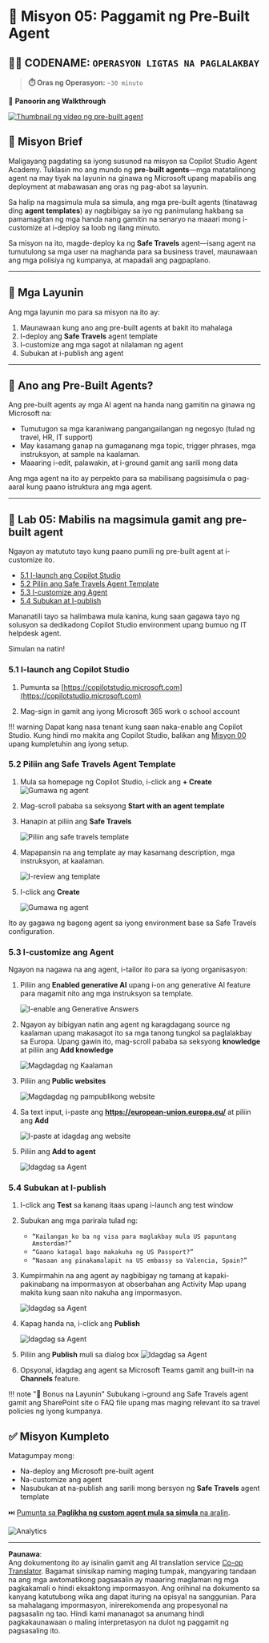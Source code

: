 <!--
CO_OP_TRANSLATOR_METADATA:
{
  "original_hash": "8e2c64a7f9303e58329ec8bb468c80b4",
  "translation_date": "2025-10-22T19:44:02+00:00",
  "source_file": "docs/recruit/05-using-prebuilt-agents/README.md",
  "language_code": "tl"
}
-->
# 🧰 Misyon 05: Paggamit ng Pre-Built Agent  

## 🕵️‍♂️ CODENAME: `OPERASYON LIGTAS NA PAGLALAKBAY`

> **⏱️ Oras ng Operasyon:** `~30 minuto`

🎥 **Panoorin ang Walkthrough**

[![Thumbnail ng video ng pre-built agent](../../../../../translated_images/video-thumbnail.234ee62d2e4e837a7401776b5f092e5d5819f46a2e2859a92654b38f1381789f.tl.jpg)](https://www.youtube.com/watch?v=NmXsx8WjWuM "Panoorin ang walkthrough sa YouTube")

## 🎯 Misyon Brief

Maligayang pagdating sa iyong susunod na misyon sa Copilot Studio Agent Academy. Tuklasin mo ang mundo ng **pre-built agents**—mga matatalinong agent na may tiyak na layunin na ginawa ng Microsoft upang mapabilis ang deployment at mabawasan ang oras ng pag-abot sa layunin.

Sa halip na magsimula mula sa simula, ang mga pre-built agents (tinatawag ding **agent templates**) ay nagbibigay sa iyo ng panimulang hakbang sa pamamagitan ng mga handa nang gamitin na senaryo na maaari mong i-customize at i-deploy sa loob ng ilang minuto.

Sa misyon na ito, magde-deploy ka ng **Safe Travels** agent—isang agent na tumutulong sa mga user na maghanda para sa business travel, maunawaan ang mga polisiya ng kumpanya, at mapadali ang pagpaplano.

---

## 🧭 Mga Layunin

Ang mga layunin mo para sa misyon na ito ay:

1. Maunawaan kung ano ang pre-built agents at bakit ito mahalaga  
1. I-deploy ang **Safe Travels** agent template  
1. I-customize ang mga sagot at nilalaman ng agent  
1. Subukan at i-publish ang agent  

---

## 🧠 Ano ang Pre-Built Agents?

Ang pre-built agents ay mga AI agent na handa nang gamitin na ginawa ng Microsoft na:

- Tumutugon sa mga karaniwang pangangailangan ng negosyo (tulad ng travel, HR, IT support)
- May kasamang ganap na gumaganang mga topic, trigger phrases, mga instruksyon, at sample na kaalaman.
- Maaaring i-edit, palawakin, at i-ground gamit ang sarili mong data

Ang mga agent na ito ay perpekto para sa mabilisang pagsisimula o pag-aaral kung paano istruktura ang mga agent.

---

## 🧪 Lab 05: Mabilis na magsimula gamit ang pre-built agent

Ngayon ay matututo tayo kung paano pumili ng pre-built agent at i-customize ito.

- [5.1 I-launch ang Copilot Studio](../../../../../docs/recruit/05-using-prebuilt-agents)
- [5.2 Piliin ang Safe Travels Agent Template](../../../../../docs/recruit/05-using-prebuilt-agents)
- [5.3 I-customize ang Agent](../../../../../docs/recruit/05-using-prebuilt-agents)
- [5.4 Subukan at I-publish](../../../../../docs/recruit/05-using-prebuilt-agents)

Mananatili tayo sa halimbawa mula kanina, kung saan gagawa tayo ng solusyon sa dedikadong Copilot Studio environment upang bumuo ng IT helpdesk agent.

Simulan na natin!

### 5.1 I-launch ang Copilot Studio

1. Pumunta sa [https://copilotstudio.microsoft.com](https://copilotstudio.microsoft.com)

1. Mag-sign in gamit ang iyong Microsoft 365 work o school account

!!! warning
    Dapat kang nasa tenant kung saan naka-enable ang Copilot Studio. Kung hindi mo makita ang Copilot Studio, balikan ang [Misyon 00](../00-course-setup/README.md) upang kumpletuhin ang iyong setup.

### 5.2 Piliin ang Safe Travels Agent Template

1. Mula sa homepage ng Copilot Studio, i-click ang **+ Create**
    ![Gumawa ng agent](../../../../../translated_images/create.ef22dd3e758823e9f17d69ef07c7db6fef8cbc00dd944ac65842bd3bd9f16efd.tl.png)

1. Mag-scroll pababa sa seksyong **Start with an agent template**

1. Hanapin at piliin ang **Safe Travels**

    ![Piliin ang safe travels template](../../../../../translated_images/choose_template.01c90e72076da7f14a9c93120dec6932b57a109a506823dd3b195d8f610afb07.tl.png)

1. Mapapansin na ang template ay may kasamang description, mga instruksyon, at kaalaman.

    ![I-review ang template](../../../../../translated_images/template-setup.0b2f5a8dd8c3e7e305d24461df3065a4ec435d3300df75287891830a9b91b974.tl.png)

1. I-click ang **Create**

    ![Gumawa ng agent](../../../../../translated_images/create-agent-setup.3383d353508b5e33593bd2961c1fbea29568a49868356844ab4cffdad584a655.tl.png)

Ito ay gagawa ng bagong agent sa iyong environment base sa Safe Travels configuration.

### 5.3 I-customize ang Agent

Ngayon na nagawa na ang agent, i-tailor ito para sa iyong organisasyon:

1. Piliin ang **Enabled generative AI** upang i-on ang generative AI feature para magamit nito ang mga instruksyon sa template.

    ![I-enable ang Generative Answers](../../../../../translated_images/gen-answers.7e91d692123771a60b0b944956472a1323857f61ffa2c32231f12eeb9bec341c.tl.png)

1. Ngayon ay bibigyan natin ang agent ng karagdagang source ng kaalaman upang makasagot ito sa mga tanong tungkol sa paglalakbay sa Europa. Upang gawin ito, mag-scroll pababa sa seksyong **knowledge** at piliin ang **Add knowledge**

    ![Magdagdag ng Kaalaman](../../../../../translated_images/knowledge.d85f70ad6cffe8700b2f33f76633c1c37ce45a960a33e42b3b48eca2759449b5.tl.png)

1. Piliin ang **Public websites**

    ![Magdagdag ng pampublikong website](../../../../../translated_images/public-website.cb547b2284c409058bbe7e0a46e503f2368911b0781eec530b9ae63cd174e0b9.tl.png)

1. Sa text input, i-paste ang **<https://european-union.europa.eu/>** at piliin ang **Add**

    ![I-paste at idagdag ang website](../../../../../translated_images/paste-add.bb80b0f0f9bcd47dfbf00ebcb0a5386fa892be795c2eee74a8348c0d2a6ab5ae.tl.png)

1. Piliin ang **Add to agent**

    ![Idagdag sa Agent](../../../../../translated_images/add-to-agent.f139c87c5a79ddaa1eef244a93f76c6451c1374dbbf189c23ce24c49a65d6073.tl.png)

### 5.4 Subukan at I-publish

1. I-click ang **Test** sa kanang itaas upang i-launch ang test window  

1. Subukan ang mga parirala tulad ng:

    - `“Kailangan ko ba ng visa para maglakbay mula US papuntang Amsterdam?”`
    - `“Gaano katagal bago makakuha ng US Passport?”`
    - `“Nasaan ang pinakamalapit na US embassy sa Valencia, Spain?”`

1. Kumpirmahin na ang agent ay nagbibigay ng tamang at kapaki-pakinabang na impormasyon at obserbahan ang Activity Map upang makita kung saan nito nakuha ang impormasyon.

    ![Idagdag sa Agent](../../../../../translated_images/response-passport.e91b05c561f49cf5edbbdc6d7a61fffdcc4ad3d413bd17b09cca3f521a578be8.tl.png)

1. Kapag handa na, i-click ang **Publish**

    ![Idagdag sa Agent](../../../../../translated_images/publish-1.0685cfdf10e365ee58a8d0160c5bab81aef8fa5fbd2eb65535d568f611532637.tl.png)

1. Piliin ang **Publish** muli sa dialog box
    ![Idagdag sa Agent](../../../../../translated_images/publish-2.9c3964d72347088eeaaf8c137921d5b67c9962bce0ad067f89e8999f75299aa2.tl.png)

1. Opsyonal, idagdag ang agent sa Microsoft Teams gamit ang built-in na **Channels** feature.

!!! note "🧳 Bonus na Layunin"
    Subukang i-ground ang Safe Travels agent gamit ang SharePoint site o FAQ file upang mas maging relevant ito sa travel policies ng iyong kumpanya.

## ✅ Misyon Kumpleto

Matagumpay mong:

- Na-deploy ang Microsoft pre-built agent  
- Na-customize ang agent  
- Nasubukan at na-publish ang sarili mong bersyon ng **Safe Travels** agent template

⏭️ [Pumunta sa **Paglikha ng custom agent mula sa simula** na aralin](../06-create-agent-from-conversation/README.md).

<!-- markdownlint-disable-next-line MD033 -->
<img src="https://m365-visitor-stats.azurewebsites.net/agent-academy/recruit/05-using-prebuilt-agents" alt="Analytics" />

---

**Paunawa**:  
Ang dokumentong ito ay isinalin gamit ang AI translation service [Co-op Translator](https://github.com/Azure/co-op-translator). Bagamat sinisikap naming maging tumpak, mangyaring tandaan na ang mga awtomatikong pagsasalin ay maaaring maglaman ng mga pagkakamali o hindi eksaktong impormasyon. Ang orihinal na dokumento sa kanyang katutubong wika ang dapat ituring na opisyal na sanggunian. Para sa mahalagang impormasyon, inirerekomenda ang propesyonal na pagsasalin ng tao. Hindi kami mananagot sa anumang hindi pagkakaunawaan o maling interpretasyon na dulot ng paggamit ng pagsasaling ito.